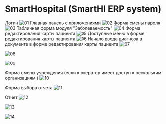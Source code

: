 SmartHospital (SmartHl ERP system)
====================================
Логин
![01](https://github.com/elston/orgzdrav/blob/master/screen/01.png "01")
Главная панель с приложениями
![02](https://github.com/elston/orgzdrav/blob/master/screen/02.png "02")
Форма смены пароля
![03](https://github.com/elston/orgzdrav/blob/master/screen/03.png "03")
Табличная форма модуля "Заболеваемость"
![04](https://github.com/elston/orgzdrav/blob/master/screen/04.png "04")
Форма редактирования карты пациента
![05](https://github.com/elston/orgzdrav/blob/master/screen/05.png "05")
Доступные меню в форме редактирования карты пациента
![06](https://github.com/elston/orgzdrav/blob/master/screen/06.png "06")
Начало ввода диагноза в документе в форме редактирования карты пациента
![07](https://github.com/elston/orgzdrav/blob/master/screen/07.png "07")

![08](https://github.com/elston/orgzdrav/blob/master/screen/08.png "08")

![09](https://github.com/elston/orgzdrav/blob/master/screen/09.png "09")

Форма смены учреждения (если к оператор имеет доступ к нескольким организациям )
![10](https://github.com/elston/orgzdrav/blob/master/screen/10.png "10")

Форма выбора отчета
![11](https://github.com/elston/orgzdrav/blob/master/screen/11.png "11")

Отчет
![12](https://github.com/elston/orgzdrav/blob/master/screen/12.png "12")

![13](https://github.com/elston/orgzdrav/blob/master/screen/13.png "13")

![14](https://github.com/elston/orgzdrav/blob/master/screen/14.png "14")